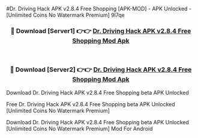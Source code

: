 #Dr. Driving Hack APK v2.8.4 Free Shopping [APK-MOD] - APK Unlocked - [Unlimited Coins No Watermark Premium] 9l7qe



<div align="center">

<h3>🔴 Download [Server1] 👉👉 <a href="https://momento.my/?title=Dr._Driving_Hack_APK_v2.8.4_Free_Shopping">Dr. Driving Hack APK v2.8.4 Free Shopping Mod Apk</a></h3><br>

<h3>🔴 Download [Server2] 👉👉 <a href="https://momento.my/?title=Dr._Driving_Hack_APK_v2.8.4_Free_Shopping">Dr. Driving Hack APK v2.8.4 Free Shopping Mod Apk</a></h3>
</div>



Download Dr. Driving Hack APK v2.8.4 Free Shopping beta APK Unlocked

Free Dr. Driving Hack APK v2.8.4 Free Shopping beta APK Unlocked [Unlimited Coins No Watermark Premium]

Download Dr. Driving Hack APK v2.8.4 Free Shopping beta APK Unlocked [Unlimited Coins No Watermark Premium] Mod For Android
